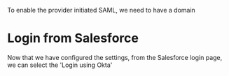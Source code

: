 To enable the provider initiated SAML, we need to have a domain




# Login from Salesforce
Now that we have configured the settings, from the Salesforce login page, we can select the 'Login using Okta'
